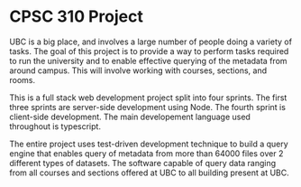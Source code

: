 # CPSC 310 Project

UBC is a big place, and involves a large number of people doing a variety of tasks. The goal of this project is to provide a way to perform tasks required to run the university and to enable effective querying of the metadata from around campus. This will involve working with courses, sections, and rooms.

This is a full stack web development project split into four sprints. The first three sprints are server-side development using Node. The fourth sprint is client-side development. The main developement language used throughout is typescript. 

The entire project uses test-driven development technique to build a query engine that enables query of metadata from more than 64000 files over 2 different types of datasets. The software capable of query data ranging from all courses and sections offered at UBC to all building present at UBC.




